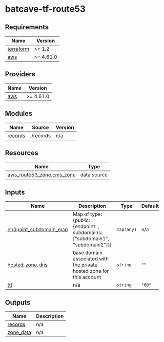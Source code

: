 # batcave-tf-route53

<!-- BEGINNING OF PRE-COMMIT-TERRAFORM DOCS HOOK -->
## Requirements

| Name | Version |
|------|---------|
| <a name="requirement_terraform"></a> [terraform](#requirement\_terraform) | >= 1.2 |
| <a name="requirement_aws"></a> [aws](#requirement\_aws) | >= 4.61.0 |

## Providers

| Name | Version |
|------|---------|
| <a name="provider_aws"></a> [aws](#provider\_aws) | >= 4.61.0 |

## Modules

| Name | Source | Version |
|------|--------|---------|
| <a name="module_records"></a> [records](#module\_records) | ./records | n/a |

## Resources

| Name | Type |
|------|------|
| [aws_route53_zone.cms_zone](https://registry.terraform.io/providers/hashicorp/aws/latest/docs/data-sources/route53_zone) | data source |

## Inputs

| Name | Description | Type | Default | Required |
|------|-------------|------|---------|:--------:|
| <a name="input_endpoint_subdomain_map"></a> [endpoint\_subdomain\_map](#input\_endpoint\_subdomain\_map) | Map of type: {public:{endpoint: <lb-dns>, subdomains: ["subdomain1", "subdomain2"]}} | `map(any)` | n/a | yes |
| <a name="input_hosted_zone_dns"></a> [hosted\_zone\_dns](#input\_hosted\_zone\_dns) | base domain associated with the private hosted zone for this account | `string` | `""` | no |
| <a name="input_ttl"></a> [ttl](#input\_ttl) | n/a | `string` | `"60"` | no |

## Outputs

| Name | Description |
|------|-------------|
| <a name="output_records"></a> [records](#output\_records) | n/a |
| <a name="output_zone_data"></a> [zone\_data](#output\_zone\_data) | n/a |
<!-- END OF PRE-COMMIT-TERRAFORM DOCS HOOK -->
